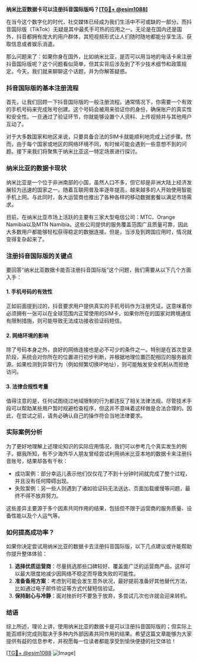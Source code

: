 **纳米比亚数据卡可以注册抖音国际版吗？[[TG💪+ @esim1088](https://t.me/s/esim1088)]**

在当今这个数字化的时代，社交媒体已经成为我们生活中不可或缺的一部分。而抖音国际版（TikTok）无疑是其中最炙手可热的应用之一。无论是在国内还是国外，抖音都拥有庞大的用户群体，其短视频形式让人们随时随地都能分享生活、获取信息或者娱乐消遣。

那么问题来了：如果你身在国外，比如纳米比亚，是否可以用当地的电话卡来注册抖音国际版呢？这个问题看似简单，但其实背后涉及到了不少技术细节和政策规定。今天，我们就来聊聊这个话题，并为你解答疑惑。

### 抖音国际版的基本注册流程

首先，让我们回顾一下抖音国际版的一般注册流程。通常情况下，你需要一个有效的手机号码来完成账号创建。这个号码会被用来验证你的身份，确保账户的真实性和安全性。一旦通过了验证环节，你就能够设置个人资料、上传视频并与其他用户互动了。

对于大多数国家和地区来说，只要具备合法的SIM卡就能顺利地完成上述步骤。然而，由于每个国家或地区的网络环境不同，有时候可能会遇到一些意想不到的问题。接下来我们将聚焦于纳米比亚这一特定场景进行探讨。

### 纳米比亚的数据卡现状

纳米比亚是一个位于非洲南部的小国，虽然人口不多，但它却是非洲大陆上经济发展较为迅速的国家之一。随着互联网普及率逐年提高，越来越多的人开始使用智能手机上网。与此同时，各大运营商也推出了各种各样的移动数据套餐以满足市场需求。

目前，在纳米比亚市场上活跃的主要有三家大型电信公司：MTC、Orange Namibia以及MTN Namibia。这些公司提供的服务覆盖范围广且质量可靠，因此大多数用户都能够轻松获得稳定的数据连接。但是，当涉及到跨国应用时，情况就变得复杂起来了。

### 注册抖音国际版的关键点

要回答“纳米比亚数据卡能否注册抖音国际版”这个问题，我们需要从以下几个方面入手：

#### 1. 手机号码的有效性
正如前面提到过的，抖音要求用户提供真实的手机号码作为注册凭证。这意味着你必须拥有一张可以在全球范围内正常使用的SIM卡。如果你所在的国家对跨境通信有限制措施，则可能导致无法成功接收验证码短信。

#### 2. 网络环境的影响
除了号码本身之外，良好的网络连接也是必不可少的条件之一。特别是在首次登录阶段，系统会对你所在的位置进行初步判断，并根据地理位置匹配相应的服务器资源。如果检测到异常行为（例如频繁切换IP地址），则可能触发安全机制从而拒绝访问。

#### 3. 法律合规性考量
值得注意的是，任何试图绕过地域限制的行为都违反了相关法律法规。尽管技术手段可以帮助某些用户暂时规避检查程序，但这并不意味着这样做是合法合理的。因此，在尝试之前，请务必确认自己的操作符合当地法律要求。

### 实际案例分析

为了更好地理解上述理论知识的实际应用情况，我们可以参考几个真实发生的例子。据我所知，有不少海外华人朋友曾经尝试利用纳米比亚本地的数据卡来注册抖音账号，结果却各有千秋：

- 成功案例：部分幸运儿表示他们仅仅花了不到十分钟时间就完成了整个过程，并且没有任何障碍出现。
- 失败案例：另一些人则遇到了诸如验证码无法送达、页面加载缓慢等问题，最终不得不放弃努力。

这些差异主要源于多个因素共同作用的结果，包括但不限于运营商的服务质量、设备性能以及个人运气等。

### 如何提高成功率？

如果你决定尝试用纳米比亚的数据卡去注册抖音国际版，以下几点建议或许能帮助你提升整体体验：

1. **选择优质运营商**：尽量挑选那些口碑较好、覆盖面广泛的运营商产品，这样可以最大限度地减少因网络不稳定而导致失败的可能性。
2. **准备备用方案**：考虑到可能会发生意外状况，最好提前准备好其他替代方法，比如通过电子邮件验证等方式代替短信验证。
3. **保持耐心与冷静**：面对挫折时不要急于放弃，多尝试几次也许就会迎来转机。

### 结语

综上所述，理论上讲，使用纳米比亚的数据卡是可以注册抖音国际版的；但实际上能否顺利完成则取决于多种内外部因素共同作用的结果。希望这篇文章能够为大家提供有益的信息参考，并祝愿每一位读者都能享受到愉快便捷的社交体验！

[[TG💪+ @esim1088](https://t.me/s/esim1088) ![Image](https://i.postimg.cc/4NQfJmqS/Snipaste-2025-05-13-00-14-12.png)]